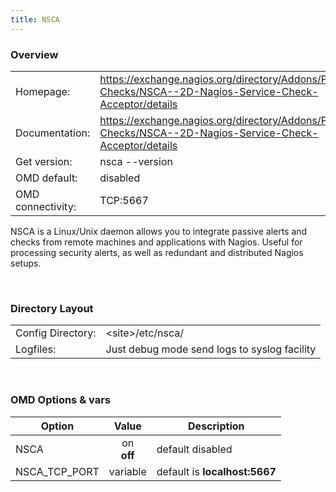 ```yaml
---
title: NSCA
---
```

<style>
  thead th:empty {
    border: thin solid red !important;
    display: none;
  }
</style>
### Overview

|||
|---|---|
|Homepage:|https://exchange.nagios.org/directory/Addons/Passive-Checks/NSCA--2D-Nagios-Service-Check-Acceptor/details|
|Documentation:|https://exchange.nagios.org/directory/Addons/Passive-Checks/NSCA--2D-Nagios-Service-Check-Acceptor/details|
|Get version:|nsca --version|
|OMD default:|disabled|
|OMD connectivity:|TCP:5667|

NSCA is a Linux/Unix daemon allows you to integrate passive alerts and checks from remote machines and applications with Nagios. Useful for processing security alerts, as well as redundant and distributed Nagios setups.

&#x205F;
### Directory Layout

|||
|---|---|
|Config Directory:|&lt;site&gt;/etc/nsca/|
|Logfiles:|Just debug mode send logs to syslog facility|

&#x205F;

### OMD Options & vars
| Option | Value | Description |
| ------ |:-----:| ----------- |
| NSCA | on <br> **off** | default disabled |
| NSCA_TCP_PORT | variable | default is **localhost:5667** |
